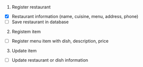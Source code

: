 1. Register restaurant

- [x] Restaurant information (name, cuisine, menu, address, phone)
- [ ] Save restaurant in database

2. Registem item

- [ ] Register menu item with dish, description, price

3. Update item

- [ ] Update restaurant or dish information